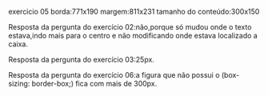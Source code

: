 exercicio 05 
borda:771x190
margem:811x231
tamanho do conteúdo:300x150

Resposta da pergunta do exercício 02:não,porque só mudou onde o texto estava,indo mais para o centro e não modificando onde estava localizado a caixa.

Resposta da pergunta do exercício 03:25px.

Resposta da pergunta do exercício 06:a figura que não possui o (box-sizing: border-box;) fica com mais de 300px.
